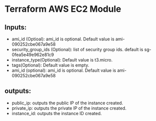 # Terraform AWS EC2 Module

## Inputs:
* ami_id (Optioal): ami_id is optional. Default value is ami-090252cbe067a9e58
* security_group_ids (Optional): list of security group ids. default is sg-0fea5e49e962e81c9
* instance_type(Optional): Default value is t3.micro.
* tags(Optional): Default value is empty.
* ami_id (optional): ami_id is optional. Default value is ami-090252cbe067a9e58

## outputs:
* public_ip: outputs the public IP of the instance created.
* private_ip: outputs the private IP of the instance created.
* instance_id: outputs the instance ID created.
